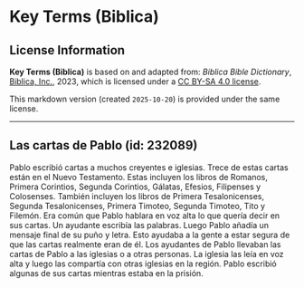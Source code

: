 # Key Terms (Biblica)

## License Information

**Key Terms (Biblica)** is based on and adapted from: _Biblica Bible Dictionary_, [Biblica, Inc.](https://www.biblica.com/), 2023, which is licensed under a [CC BY-SA 4.0 license](https://creativecommons.org/licenses/by-sa/4.0/legalcode.en).

This markdown version (created `2025-10-20`) is provided under the same license.



--------------------------------

## Las cartas de Pablo (id: 232089)

Pablo escribió cartas a muchos creyentes e iglesias. Trece de estas cartas están en el Nuevo Testamento. Estas incluyen los libros de Romanos, Primera Corintios, Segunda Corintios, Gálatas, Efesios, Filipenses y Colosenses. También incluyen los libros de Primera Tesalonicenses, Segunda Tesalonicenses, Primera Timoteo, Segunda Timoteo, Tito y Filemón. Era común que Pablo hablara en voz alta lo que quería decir en sus cartas. Un ayudante escribía las palabras. Luego Pablo añadía un mensaje final de su puño y letra. Esto ayudaba a la gente a estar segura de que las cartas realmente eran de él. Los ayudantes de Pablo llevaban las cartas de Pablo a las iglesias o a otras personas. La iglesia las leía en voz alta y luego las compartía con otras iglesias en la región. Pablo escribió algunas de sus cartas mientras estaba en la prisión.


